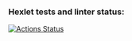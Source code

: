 ### Hexlet tests and linter status:
[![Actions Status](https://github.com/denismikulich91/frontend-project-44/workflows/hexlet-check/badge.svg)](https://github.com/denismikulich91/frontend-project-44/actions)